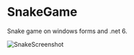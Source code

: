 # SnakeGame
Snake game on windows forms and .net 6.

![SnakeScreenshot](https://user-images.githubusercontent.com/35457115/187077305-7cbaeac7-ba65-4d07-8d14-2b98271fcb63.png)
